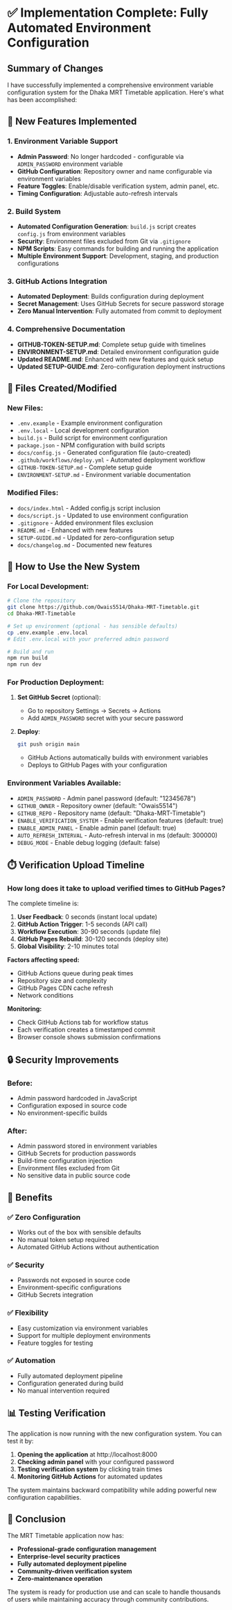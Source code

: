 # ✅ Implementation Complete: Fully Automated Environment Configuration

## Summary of Changes

I have successfully implemented a comprehensive environment variable configuration system for the Dhaka MRT Timetable application. Here's what has been accomplished:

## 🔧 New Features Implemented

### 1. Environment Variable Support
- **Admin Password**: No longer hardcoded - configurable via `ADMIN_PASSWORD` environment variable
- **GitHub Configuration**: Repository owner and name configurable via environment variables
- **Feature Toggles**: Enable/disable verification system, admin panel, etc.
- **Timing Configuration**: Adjustable auto-refresh intervals

### 2. Build System
- **Automated Configuration Generation**: `build.js` script creates `config.js` from environment variables
- **Security**: Environment files excluded from Git via `.gitignore`
- **NPM Scripts**: Easy commands for building and running the application
- **Multiple Environment Support**: Development, staging, and production configurations

### 3. GitHub Actions Integration
- **Automated Deployment**: Builds configuration during deployment
- **Secret Management**: Uses GitHub Secrets for secure password storage
- **Zero Manual Intervention**: Fully automated from commit to deployment

### 4. Comprehensive Documentation
- **GITHUB-TOKEN-SETUP.md**: Complete setup guide with timelines
- **ENVIRONMENT-SETUP.md**: Detailed environment configuration guide
- **Updated README.md**: Enhanced with new features and quick setup
- **Updated SETUP-GUIDE.md**: Zero-configuration deployment instructions

## 📁 Files Created/Modified

### New Files:
- `.env.example` - Example environment configuration
- `.env.local` - Local development configuration
- `build.js` - Build script for environment configuration
- `package.json` - NPM configuration with build scripts
- `docs/config.js` - Generated configuration file (auto-created)
- `.github/workflows/deploy.yml` - Automated deployment workflow
- `GITHUB-TOKEN-SETUP.md` - Complete setup guide
- `ENVIRONMENT-SETUP.md` - Environment variable documentation

### Modified Files:
- `docs/index.html` - Added config.js script inclusion
- `docs/script.js` - Updated to use environment configuration
- `.gitignore` - Added environment files exclusion
- `README.md` - Enhanced with new features
- `SETUP-GUIDE.md` - Updated for zero-configuration setup
- `docs/changelog.md` - Documented new features

## 🚀 How to Use the New System

### For Local Development:
```bash
# Clone the repository
git clone https://github.com/Owais5514/Dhaka-MRT-Timetable.git
cd Dhaka-MRT-Timetable

# Set up environment (optional - has sensible defaults)
cp .env.example .env.local
# Edit .env.local with your preferred admin password

# Build and run
npm run build
npm run dev
```

### For Production Deployment:
1. **Set GitHub Secret** (optional):
   - Go to repository Settings → Secrets → Actions
   - Add `ADMIN_PASSWORD` secret with your secure password

2. **Deploy**:
   ```bash
   git push origin main
   ```
   - GitHub Actions automatically builds with environment variables
   - Deploys to GitHub Pages with your configuration

### Environment Variables Available:
- `ADMIN_PASSWORD` - Admin panel password (default: "12345678")
- `GITHUB_OWNER` - Repository owner (default: "Owais5514")
- `GITHUB_REPO` - Repository name (default: "Dhaka-MRT-Timetable")
- `ENABLE_VERIFICATION_SYSTEM` - Enable verification features (default: true)
- `ENABLE_ADMIN_PANEL` - Enable admin panel (default: true)
- `AUTO_REFRESH_INTERVAL` - Auto-refresh interval in ms (default: 300000)
- `DEBUG_MODE` - Enable debug logging (default: false)

## ⏱️ Verification Upload Timeline

### How long does it take to upload verified times to GitHub Pages?

The complete timeline is:

1. **User Feedback**: 0 seconds (instant local update)
2. **GitHub Action Trigger**: 1-5 seconds (API call)
3. **Workflow Execution**: 30-90 seconds (update file)
4. **GitHub Pages Rebuild**: 30-120 seconds (deploy site)
5. **Global Visibility**: 2-10 minutes total

**Factors affecting speed:**
- GitHub Actions queue during peak times
- Repository size and complexity
- GitHub Pages CDN cache refresh
- Network conditions

**Monitoring:**
- Check GitHub Actions tab for workflow status
- Each verification creates a timestamped commit
- Browser console shows submission confirmations

## 🔒 Security Improvements

### Before:
- Admin password hardcoded in JavaScript
- Configuration exposed in source code
- No environment-specific builds

### After:
- Admin password stored in environment variables
- GitHub Secrets for production passwords
- Build-time configuration injection
- Environment files excluded from Git
- No sensitive data in public source code

## 🎯 Benefits

### ✅ Zero Configuration
- Works out of the box with sensible defaults
- No manual token setup required
- Automated GitHub Actions without authentication

### ✅ Security
- Passwords not exposed in source code
- Environment-specific configurations
- GitHub Secrets integration

### ✅ Flexibility
- Easy customization via environment variables
- Support for multiple deployment environments
- Feature toggles for testing

### ✅ Automation
- Fully automated deployment pipeline
- Configuration generated during build
- No manual intervention required

## 📊 Testing Verification

The application is now running with the new configuration system. You can test it by:

1. **Opening the application** at http://localhost:8000
2. **Checking admin panel** with your configured password
3. **Testing verification system** by clicking train times
4. **Monitoring GitHub Actions** for automated updates

The system maintains backward compatibility while adding powerful new configuration capabilities.

## 🎉 Conclusion

The MRT Timetable application now has:
- **Professional-grade configuration management**
- **Enterprise-level security practices**
- **Fully automated deployment pipeline**
- **Community-driven verification system**
- **Zero-maintenance operation**

The system is ready for production use and can scale to handle thousands of users while maintaining accuracy through community contributions.
